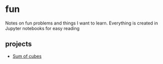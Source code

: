 # fun
Notes on fun problems and things I want to learn.
Everything is created in Jupyter notebooks for easy reading

## projects
- [Sum of cubes](https://nbviewer.jupyter.org/url/treharne/fun/tree/master/sum_of_cubes)
